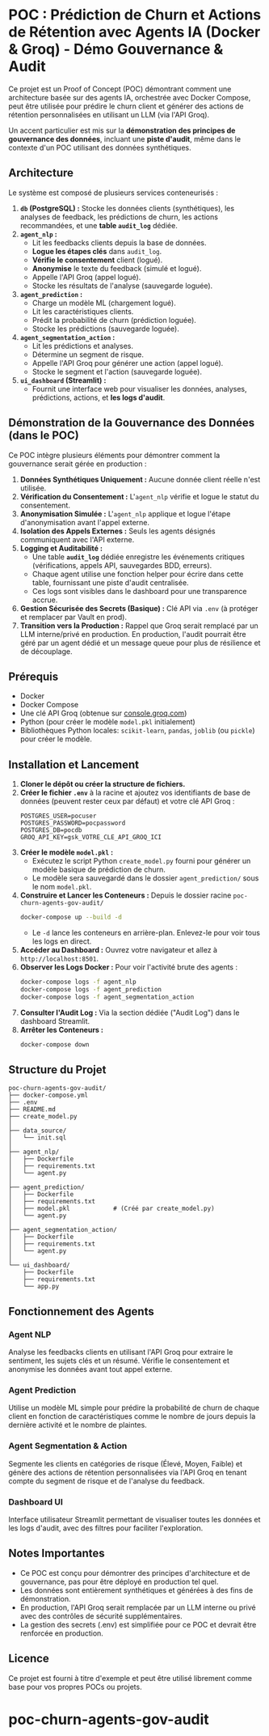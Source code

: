 # POC : Prédiction de Churn et Actions de Rétention avec Agents IA (Docker & Groq) - Démo Gouvernance & Audit

Ce projet est un Proof of Concept (POC) démontrant comment une architecture basée sur des agents IA, orchestrée avec Docker Compose, peut être utilisée pour prédire le churn client et générer des actions de rétention personnalisées en utilisant un LLM (via l'API Groq).

Un accent particulier est mis sur la **démonstration des principes de gouvernance des données**, incluant une **piste d'audit**, même dans le contexte d'un POC utilisant des données synthétiques.

## Architecture

Le système est composé de plusieurs services conteneurisés :

1.  **`db` (PostgreSQL) :** Stocke les données clients (synthétiques), les analyses de feedback, les prédictions de churn, les actions recommandées, et une **table `audit_log`** dédiée.
2.  **`agent_nlp` :**
    *   Lit les feedbacks clients depuis la base de données.
    *   **Logue les étapes clés** dans `audit_log`.
    *   **Vérifie le consentement** client (logué).
    *   **Anonymise** le texte du feedback (simulé et logué).
    *   Appelle l'API Groq (appel logué).
    *   Stocke les résultats de l'analyse (sauvegarde loguée).
3.  **`agent_prediction` :**
    *   Charge un modèle ML (chargement logué).
    *   Lit les caractéristiques clients.
    *   Prédit la probabilité de churn (prédiction loguée).
    *   Stocke les prédictions (sauvegarde loguée).
4.  **`agent_segmentation_action` :**
    *   Lit les prédictions et analyses.
    *   Détermine un segment de risque.
    *   Appelle l'API Groq pour générer une action (appel logué).
    *   Stocke le segment et l'action (sauvegarde loguée).
5.  **`ui_dashboard` (Streamlit) :**
    *   Fournit une interface web pour visualiser les données, analyses, prédictions, actions, et **les logs d'audit**.

## Démonstration de la Gouvernance des Données (dans le POC)

Ce POC intègre plusieurs éléments pour démontrer comment la gouvernance serait gérée en production :

1.  **Données Synthétiques Uniquement :** Aucune donnée client réelle n'est utilisée.
2.  **Vérification du Consentement :** L'`agent_nlp` vérifie et logue le statut du consentement.
3.  **Anonymisation Simulée :** L'`agent_nlp` applique et logue l'étape d'anonymisation avant l'appel externe.
4.  **Isolation des Appels Externes :** Seuls les agents désignés communiquent avec l'API externe.
5.  **Logging et Auditabilité :**
    *   Une table **`audit_log`** dédiée enregistre les événements critiques (vérifications, appels API, sauvegardes BDD, erreurs).
    *   Chaque agent utilise une fonction helper pour écrire dans cette table, fournissant une piste d'audit centralisée.
    *   Ces logs sont visibles dans le dashboard pour une transparence accrue.
6.  **Gestion Sécurisée des Secrets (Basique) :** Clé API via `.env` (à protéger et remplacer par Vault en prod).
7.  **Transition vers la Production :** Rappel que Groq serait remplacé par un LLM interne/privé en production. En production, l'audit pourrait être géré par un agent dédié et un message queue pour plus de résilience et de découplage.

## Prérequis

*   Docker
*   Docker Compose
*   Une clé API Groq (obtenue sur [console.groq.com](https://console.groq.com/))
*   Python (pour créer le modèle `model.pkl` initialement)
*   Bibliothèques Python locales: `scikit-learn`, `pandas`, `joblib` (ou `pickle`) pour créer le modèle.

## Installation et Lancement

1.  **Cloner le dépôt ou créer la structure de fichiers.**
2.  **Créer le fichier `.env`** à la racine et ajoutez vos identifiants de base de données (peuvent rester ceux par défaut) et votre clé API Groq :
    ```env
    POSTGRES_USER=pocuser
    POSTGRES_PASSWORD=pocpassword
    POSTGRES_DB=pocdb
    GROQ_API_KEY=gsk_VOTRE_CLE_API_GROQ_ICI
    ```
3.  **Créer le modèle `model.pkl` :**
    *   Exécutez le script Python `create_model.py` fourni pour générer un modèle basique de prédiction de churn.
    *   Le modèle sera sauvegardé dans le dossier `agent_prediction/` sous le nom `model.pkl`.
4.  **Construire et Lancer les Conteneurs :** Depuis le dossier racine `poc-churn-agents-gov-audit/`
    ```bash
    docker-compose up --build -d
    ```
    *   Le `-d` lance les conteneurs en arrière-plan. Enlevez-le pour voir tous les logs en direct.
5.  **Accéder au Dashboard :** Ouvrez votre navigateur et allez à `http://localhost:8501`.
6.  **Observer les Logs Docker :** Pour voir l'activité brute des agents :
    ```bash
    docker-compose logs -f agent_nlp
    docker-compose logs -f agent_prediction
    docker-compose logs -f agent_segmentation_action
    ```
7.  **Consulter l'Audit Log :** Via la section dédiée ("Audit Log") dans le dashboard Streamlit.
8.  **Arrêter les Conteneurs :**
    ```bash
    docker-compose down
    ```

## Structure du Projet

```
poc-churn-agents-gov-audit/
├── docker-compose.yml
├── .env
├── README.md
├── create_model.py
│
├── data_source/
│   └── init.sql
│
├── agent_nlp/
│   ├── Dockerfile
│   ├── requirements.txt
│   └── agent.py
│
├── agent_prediction/
│   ├── Dockerfile
│   ├── requirements.txt
│   ├── model.pkl            # (Créé par create_model.py)
│   └── agent.py
│
├── agent_segmentation_action/
│   ├── Dockerfile
│   ├── requirements.txt
│   └── agent.py
│
└── ui_dashboard/
    ├── Dockerfile
    ├── requirements.txt
    └── app.py
```

## Fonctionnement des Agents

### Agent NLP
Analyse les feedbacks clients en utilisant l'API Groq pour extraire le sentiment, les sujets clés et un résumé. Vérifie le consentement et anonymise les données avant tout appel externe.

### Agent Prediction
Utilise un modèle ML simple pour prédire la probabilité de churn de chaque client en fonction de caractéristiques comme le nombre de jours depuis la dernière activité et le nombre de plaintes.

### Agent Segmentation & Action
Segmente les clients en catégories de risque (Élevé, Moyen, Faible) et génère des actions de rétention personnalisées via l'API Groq en tenant compte du segment de risque et de l'analyse du feedback.

### Dashboard UI
Interface utilisateur Streamlit permettant de visualiser toutes les données et les logs d'audit, avec des filtres pour faciliter l'exploration.

## Notes Importantes

- Ce POC est conçu pour démontrer des principes d'architecture et de gouvernance, pas pour être déployé en production tel quel.
- Les données sont entièrement synthétiques et générées à des fins de démonstration.
- En production, l'API Groq serait remplacée par un LLM interne ou privé avec des contrôles de sécurité supplémentaires.
- La gestion des secrets (.env) est simplifiée pour ce POC et devrait être renforcée en production.

## Licence

Ce projet est fourni à titre d'exemple et peut être utilisé librement comme base pour vos propres POCs ou projets.
# poc-churn-agents-gov-audit
